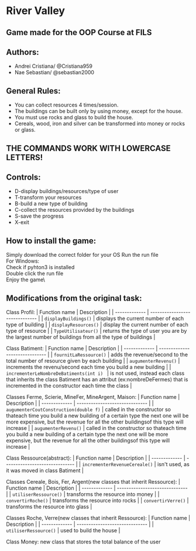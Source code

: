 # River Valley

## Game made for the OOP Course at FILS

## Authors:
- Andrei Cristiana/ @Cristiana959
- Nae Sebastian/ @sebastian2000

## General Rules:
- You can collect resources 4 times/session.
- The buildings can be built only by using money, except for the house.
- You must use rocks and glass to build the house.
- Cereals, wood, iron and silver can be transformed into money or rocks or glass.
## THE COMMANDS WORK WITH LOWERCASE LETTERS!
## Controls:
 - D-display buildings/resources/type of user
 - T-transform your resources
 - B-build a new type of building
 - C-collect the resources provided by the buildings
 - S-save the progress
 - X-exit
 
 ## How to install the game:
  Simply download the correct folder for your OS Run the run file\
   For Windows:\
   Check if pyhton3 is installed\
   Double click the run file\
   Enjoy the game\
 ## Modifications from the original task:
 Class Profil:
| Function name | Description                    |
| ------------- | ------------------------------ |
| `displayBuildings()`      |  displays the current number of each type of building      |
| `displayResources()`   | display the current number of each type of resource     |
| `TypeUtilisateur()`   | returns the type of user you are by the largest number of buildings from all the type of buildings    |

Class Batiment:
| Function name | Description                    |
| ------------- | ------------------------------ |
| `fournitLaRessource()`      |  adds the revenue/second to the total number of resource given by each building   |
| `augumenterRevenu()`   | increments the revenu/second each time you build a new building   |
| `incrementerLeNombreDeBatiments(int i) `   | is not used, instead each class that inherits the class Batiment has an attribut (ex:nombreDeFermes) that is incremented in the constructor each time the class    |

Classes Ferme, Scierie, MineFer, MineArgent, Maison:
| Function name | Description                    |
| ------------- | ------------------------------ |
| `augumenterCoutConstruction(double f)`      |  called in the constructor so thateach time you build a new building of a certain type the next one will be more expensive, but the revenue for all the other buildingsof this type will increase   |
| `augumenterRevenu()`   | called in the constructor so thateach time you build a new building of a certain type the next one will be more expensive, but the revenue for all the other buildingsof this type will increase     |

Class Ressource(abstract):
| Function name | Description                    |
| ------------- | ------------------------------ |
| `incrementerRevenueCereale()`      |  isn't used, as it was moved in class Batiment     |

Classes Cereale, Bois, Fer, Argent(new classes that inherit Ressource):
| Function name | Description                    |
| ------------- | ------------------------------ |
| `utiliserRessource()`      |  transforms the resource into money     |
| `convertirRoche()`   | transforms the resource into rocks    |
| `convertirVerre()`   | transforms the resource into glass    |

Classes Roche, Verre(new classes that inherit Ressource):
| Function name | Description                    |
| ------------- | ------------------------------ |
| `utiliserRessource()`      |  used to build the house     |

Class Money: new class that stores the total balance of the user


